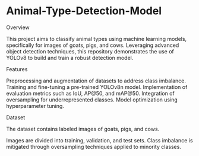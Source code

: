 # Animal-Type-Detection-Model
Overview

This project aims to classify animal types using machine learning models, specifically for images of goats, pigs, and cows. Leveraging advanced object detection techniques, this repository demonstrates the use of YOLOv8 to build and train a robust detection model.

Features

Preprocessing and augmentation of datasets to address class imbalance.
Training and fine-tuning a pre-trained YOLOv8n model.
Implementation of evaluation metrics such as IoU, AP@50, and mAP@50.
Integration of oversampling for underrepresented classes.
Model optimization using hyperparameter tuning.

Dataset

The dataset contains labeled images of goats, pigs, and cows.

Images are divided into training, validation, and test sets.
Class imbalance is mitigated through oversampling techniques applied to minority classes.
